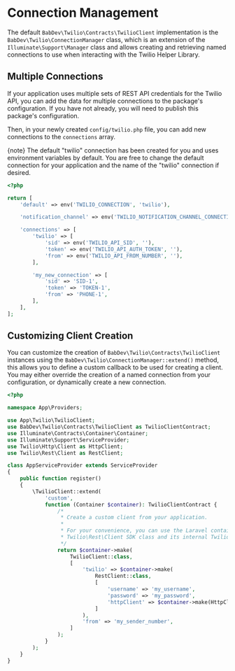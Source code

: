 # Connection Management

The default `BabDev\Twilio\Contracts\TwilioClient` implementation is the `BabDev\Twilio\ConnectionManager` class, which is an extension of the `Illuminate\Support\Manager` class and allows creating and retrieving named connections to use when interacting with the Twilio Helper Library.

## Multiple Connections

If your application uses multiple sets of REST API credentials for the Twilio API, you can add the data for multiple connections to the package's configuration. If you have not already, you will need to publish this package's configuration.

Then, in your newly created `config/twilio.php` file, you can add new connections to the `connections` array.

{note} The default "twilio" connection has been created for you and uses environment variables by default. You are free to change the default connection for your application and the name of the "twilio" connection if desired.

```php
<?php

return [
    'default' => env('TWILIO_CONNECTION', 'twilio'),

    'notification_channel' => env('TWILIO_NOTIFICATION_CHANNEL_CONNECTION', env('TWILIO_CONNECTION', 'twilio')),

    'connections' => [
        'twilio' => [
            'sid' => env('TWILIO_API_SID', ''),
            'token' => env('TWILIO_API_AUTH_TOKEN', ''),
            'from' => env('TWILIO_API_FROM_NUMBER', ''),
        ],

        'my_new_connection' => [
            'sid' => 'SID-1',
            'token' => 'TOKEN-1',
            'from' => 'PHONE-1',
        ],
    ],
];
```

## Customizing Client Creation

You can customize the creation of `BabDev\Twilio\Contracts\TwilioClient` instances using the `BabDev\Twilio\ConnectionManager::extend()` method, this allows you to define a custom callback to be used for creating a client. You may either override the creation of a named connection from your configuration, or dynamically create a new connection.

```php
<?php

namespace App\Providers;

use App\Twilio\TwilioClient;
use BabDev\Twilio\Contracts\TwilioClient as TwilioClientContract;
use Illuminate\Contracts\Container\Container;
use Illuminate\Support\ServiceProvider;
use Twilio\Http\Client as HttpClient;
use Twilio\Rest\Client as RestClient;

class AppServiceProvider extends ServiceProvider
{
    public function register()
    {
        \TwilioClient::extend(
            'custom',
            function (Container $container): TwilioClientContract {
                /*
                 * Create a custom client from your application.
                 *
                 * For your convenience, you can use the Laravel container to create the
                 * Twilio\Rest\Client SDK class and its internal Twilio\Http\Client dependency
                 */
                return $container->make(
                    TwilioClient::class,
                    [
                        'twilio' => $container->make(
                            RestClient::class,
                            [
                                'username' => 'my_username',
                                'password' => 'my_password',
                                'httpClient' => $container->make(HttpClient::class),
                            ]
                        ),
                        'from' => 'my_sender_number',
                    ]
                );
            }
        );
    }
}
```
